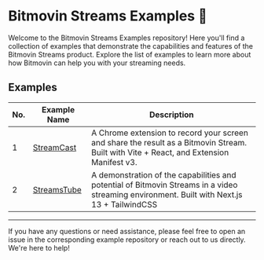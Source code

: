 # Bitmovin Streams Examples 🎥

Welcome to the Bitmovin Streams Examples repository! Here you'll find a collection of examples that demonstrate the capabilities and features of the Bitmovin Streams product. Explore the list of examples to learn more about how Bitmovin can help you with your streaming needs.

## Examples

| No. | Example Name                | Description                                                                                                                                 |
|-----|-----------------------------|---------------------------------------------------------------------------------------------------------------------------------------------|
| 1   | [StreamCast](/streamcast)   | A Chrome extension to record your screen and share the result as a Bitmovin Stream. Built with Vite + React, and Extension Manifest v3.     |
| 2   | [StreamsTube](/StreamsTube) | A demonstration of the capabilities and potential of Bitmovin Streams in a video streaming environment. Built with Next.js 13 + TailwindCSS |

---

If you have any questions or need assistance, please feel free to open an issue in the corresponding example repository or reach out to us directly. We're here to help!
